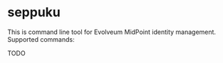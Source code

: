 seppuku
==============

This is command line tool for Evolveum MidPoint identity management. Supported commands:

TODO